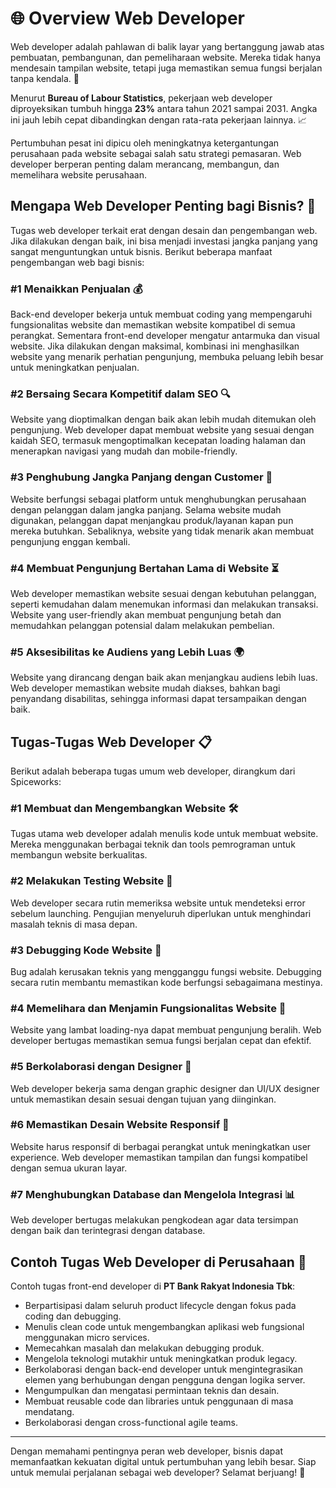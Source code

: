 # 🌐 Overview Web Developer

Web developer adalah pahlawan di balik layar yang bertanggung jawab atas pembuatan, pembangunan, dan pemeliharaan website. Mereka tidak hanya mendesain tampilan website, tetapi juga memastikan semua fungsi berjalan tanpa kendala. 🚀

Menurut **Bureau of Labour Statistics**, pekerjaan web developer diproyeksikan tumbuh hingga **23%** antara tahun 2021 sampai 2031. Angka ini jauh lebih cepat dibandingkan dengan rata-rata pekerjaan lainnya. 📈

Pertumbuhan pesat ini dipicu oleh meningkatnya ketergantungan perusahaan pada website sebagai salah satu strategi pemasaran. Web developer berperan penting dalam merancang, membangun, dan memelihara website perusahaan.

## Mengapa Web Developer Penting bagi Bisnis? 💼

Tugas web developer terkait erat dengan desain dan pengembangan web. Jika dilakukan dengan baik, ini bisa menjadi investasi jangka panjang yang sangat menguntungkan untuk bisnis. Berikut beberapa manfaat pengembangan web bagi bisnis:

### #1 Menaikkan Penjualan 💰

Back-end developer bekerja untuk membuat coding yang mempengaruhi fungsionalitas website dan memastikan website kompatibel di semua perangkat. Sementara front-end developer mengatur antarmuka dan visual website. Jika dilakukan dengan maksimal, kombinasi ini menghasilkan website yang menarik perhatian pengunjung, membuka peluang lebih besar untuk meningkatkan penjualan.

### #2 Bersaing Secara Kompetitif dalam SEO 🔍

Website yang dioptimalkan dengan baik akan lebih mudah ditemukan oleh pengunjung. Web developer dapat membuat website yang sesuai dengan kaidah SEO, termasuk mengoptimalkan kecepatan loading halaman dan menerapkan navigasi yang mudah dan mobile-friendly.

### #3 Penghubung Jangka Panjang dengan Customer 🔗

Website berfungsi sebagai platform untuk menghubungkan perusahaan dengan pelanggan dalam jangka panjang. Selama website mudah digunakan, pelanggan dapat menjangkau produk/layanan kapan pun mereka butuhkan. Sebaliknya, website yang tidak menarik akan membuat pengunjung enggan kembali.

### #4 Membuat Pengunjung Bertahan Lama di Website ⏳

Web developer memastikan website sesuai dengan kebutuhan pelanggan, seperti kemudahan dalam menemukan informasi dan melakukan transaksi. Website yang user-friendly akan membuat pengunjung betah dan memudahkan pelanggan potensial dalam melakukan pembelian.

### #5 Aksesibilitas ke Audiens yang Lebih Luas 🌍

Website yang dirancang dengan baik akan menjangkau audiens lebih luas. Web developer memastikan website mudah diakses, bahkan bagi penyandang disabilitas, sehingga informasi dapat tersampaikan dengan baik.

## Tugas-Tugas Web Developer 📋

Berikut adalah beberapa tugas umum web developer, dirangkum dari Spiceworks:

### #1 Membuat dan Mengembangkan Website 🛠️

Tugas utama web developer adalah menulis kode untuk membuat website. Mereka menggunakan berbagai teknik dan tools pemrograman untuk membangun website berkualitas.

### #2 Melakukan Testing Website 🧪

Web developer secara rutin memeriksa website untuk mendeteksi error sebelum launching. Pengujian menyeluruh diperlukan untuk menghindari masalah teknis di masa depan.

### #3 Debugging Kode Website 🔧

Bug adalah kerusakan teknis yang mengganggu fungsi website. Debugging secara rutin membantu memastikan kode berfungsi sebagaimana mestinya.

### #4 Memelihara dan Menjamin Fungsionalitas Website 🔄

Website yang lambat loading-nya dapat membuat pengunjung beralih. Web developer bertugas memastikan semua fungsi berjalan cepat dan efektif.

### #5 Berkolaborasi dengan Designer 🎨

Web developer bekerja sama dengan graphic designer dan UI/UX designer untuk memastikan desain sesuai dengan tujuan yang diinginkan.

### #6 Memastikan Desain Website Responsif 📱

Website harus responsif di berbagai perangkat untuk meningkatkan user experience. Web developer memastikan tampilan dan fungsi kompatibel dengan semua ukuran layar.

### #7 Menghubungkan Database dan Mengelola Integrasi 📊

Web developer bertugas melakukan pengkodean agar data tersimpan dengan baik dan terintegrasi dengan database.

## Contoh Tugas Web Developer di Perusahaan 🏢

Contoh tugas front-end developer di **PT Bank Rakyat Indonesia Tbk**:

- Berpartisipasi dalam seluruh product lifecycle dengan fokus pada coding dan debugging.
- Menulis clean code untuk mengembangkan aplikasi web fungsional menggunakan micro services.
- Memecahkan masalah dan melakukan debugging produk.
- Mengelola teknologi mutakhir untuk meningkatkan produk legacy.
- Berkolaborasi dengan back-end developer untuk mengintegrasikan elemen yang berhubungan dengan pengguna dengan logika server.
- Mengumpulkan dan mengatasi permintaan teknis dan desain.
- Membuat reusable code dan libraries untuk penggunaan di masa mendatang.
- Berkolaborasi dengan cross-functional agile teams.

---

Dengan memahami pentingnya peran web developer, bisnis dapat memanfaatkan kekuatan digital untuk pertumbuhan yang lebih besar. Siap untuk memulai perjalanan sebagai web developer? Selamat berjuang! 🌟
